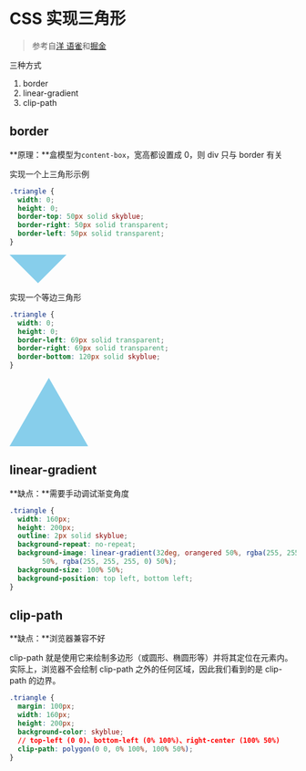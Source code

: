 # CSS 实现三角形

> 参考自[洋 语雀](https://www.yuque.com/boyyang/buosw0/kdlw9p)和[掘金](https://juejin.cn/post/7075884138900750372)

三种方式

1. border
2. linear-gradient
3. clip-path

## border

**原理：**盒模型为`content-box`，宽高都设置成 0，则 div 只与 border 有关

实现一个上三角形示例

```css
.triangle {
  width: 0;
  height: 0;
  border-top: 50px solid skyblue;
  border-right: 50px solid transparent;
  border-left: 50px solid transparent;
}
```

<div style="width: 0; height: 0; border-top: 50px solid skyblue; border-right: 50px solid transparent; border-left: 50px solid transparent;"></div>

实现一个等边三角形

```css
.triangle {
  width: 0;
  height: 0;
  border-left: 69px solid transparent;
  border-right: 69px solid transparent;
  border-bottom: 120px solid skyblue;
}
```

<div style="width: 0; height: 0; border-left: 69px solid transparent; border-right: 69px solid transparent; border-bottom: 120px solid skyblue;"></div>

## linear-gradient

**缺点：**需要手动调试渐变角度

```css
.triangle {
  width: 160px;
  height: 200px;
  outline: 2px solid skyblue;
  background-repeat: no-repeat;
  background-image: linear-gradient(32deg, orangered 50%, rgba(255, 255, 255, 0) 50%), linear-gradient(148deg, orangered
        50%, rgba(255, 255, 255, 0) 50%);
  background-size: 100% 50%;
  background-position: top left, bottom left;
}
```

## clip-path

**缺点：**浏览器兼容不好

clip-path 就是使用它来绘制多边形（或圆形、椭圆形等）并将其定位在元素内。实际上，浏览器不会绘制 clip-path 之外的任何区域，因此我们看到的是 clip-path 的边界。

```css
.triangle {
  margin: 100px;
  width: 160px;
  height: 200px;
  background-color: skyblue;
  // top-left (0 0)、bottom-left (0% 100%)、right-center (100% 50%)
  clip-path: polygon(0 0, 0% 100%, 100% 50%);
}
```

